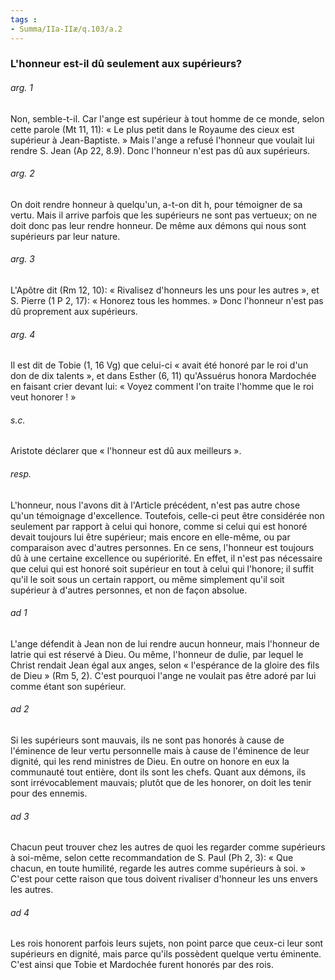 ```yaml
---
tags : 
- Summa/IIa-IIæ/q.103/a.2
---
```


### L'honneur est-il dû seulement aux supérieurs?

###### arg. 1
Non, semble-t-il. Car l'ange est supérieur à tout homme de ce monde, selon cette parole (Mt 11, 11): « Le plus petit dans le Royaume des cieux est supérieur à Jean-Baptiste. » Mais l'ange a refusé l'honneur que voulait lui rendre S. Jean (Ap 22, 8.9). Donc l'honneur n'est pas dû aux supérieurs. 

###### arg. 2
On doit rendre honneur à quelqu'un, a-t-on dit h, pour témoigner de sa vertu. Mais il arrive parfois que les supérieurs ne sont pas vertueux; on ne doit donc pas leur rendre honneur. De même aux démons qui nous sont supérieurs par leur nature. 

###### arg. 3
L'Apôtre dit (Rm 12, 10): « Rivalisez d'honneurs les uns pour les autres », et S. Pierre (1 P 2, 17): « Honorez tous les hommes. » Donc l'honneur n'est pas dû proprement aux supérieurs. 

###### arg. 4
Il est dit de Tobie (1, 16 Vg) que celui-ci « avait été honoré par le roi d'un don de dix talents », et dans Esther (6, 11) qu'Assuérus honora Mardochée en faisant crier devant lui: « Voyez comment l'on traite l'homme que le roi veut honorer ! » 

###### s.c.
Aristote déclarer que « l'honneur est dû aux meilleurs ». 

###### resp.
L'honneur, nous l'avons dit à l'Article précédent, n'est pas autre chose qu'un témoignage d'excellence. Toutefois, celle-ci peut être considérée non seulement par rapport à celui qui honore, comme si celui qui est honoré devait toujours lui être supérieur; mais encore en elle-même, ou par comparaison avec d'autres personnes. En ce sens, l'honneur est toujours dû à une certaine excellence ou supériorité. En effet, il n'est pas nécessaire que celui qui est honoré soit supérieur en tout à celui qui l'honore; il suffit qu'il le soit sous un certain rapport, ou même simplement qu'il soit supérieur à d'autres personnes, et non de façon absolue. 

###### ad 1
L'ange défendit à Jean non de lui rendre aucun honneur, mais l'honneur de latrie qui est réservé à Dieu. Ou même, l'honneur de dulie, par lequel le Christ rendait Jean égal aux anges, selon « l'espérance de la gloire des fils de Dieu » (Rm 5, 2). C'est pourquoi l'ange ne voulait pas être adoré par lui comme étant son supérieur. 

###### ad 2
Si les supérieurs sont mauvais, ils ne sont pas honorés à cause de l'éminence de leur vertu personnelle mais à cause de l'éminence de leur dignité, qui les rend ministres de Dieu. En outre on honore en eux la communauté tout entière, dont ils sont les chefs. Quant aux démons, ils sont irrévocablement mauvais; plutôt que de les honorer, on doit les tenir pour des ennemis. 

###### ad 3
Chacun peut trouver chez les autres de quoi les regarder comme supérieurs à soi-même, selon cette recommandation de S. Paul (Ph 2, 3): « Que chacun, en toute humilité, regarde les autres comme supérieurs à soi. » C'est pour cette raison que tous doivent rivaliser d'honneur les uns envers les autres. 

###### ad 4
Les rois honorent parfois leurs sujets, non point parce que ceux-ci leur sont supérieurs en dignité, mais parce qu'ils possèdent quelque vertu éminente. C'est ainsi que Tobie et Mardochée furent honorés par des rois. 

